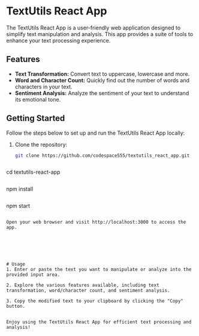 # TextUtils React App

The TextUtils React App is a user-friendly web application designed to simplify text manipulation and analysis. This app provides a suite of tools to enhance your text processing experience.

## Features

- **Text Transformation:** Convert text to uppercase, lowercase and more.
- **Word and Character Count:** Quickly find out the number of words and characters in your text.
- **Sentiment Analysis:** Analyze the sentiment of your text to understand its emotional tone.

## Getting Started

Follow the steps below to set up and run the TextUtils React App locally:

1. Clone the repository:

   ```bash
   git clone https://github.com/codespace555/textutils_react_app.git
```
```
   cd textutils-react-app
```
```
   npm install
   ```
```
   npm start
   ```

Open your web browser and visit http://localhost:3000 to access the app.





   
# Usage
1. Enter or paste the text you want to manipulate or analyze into the provided input area.

2. Explore the various features available, including text transformation, word/character count, and sentiment analysis.

3. Copy the modified text to your clipboard by clicking the "Copy" button.


Enjoy using the TextUtils React App for efficient text processing and analysis!
